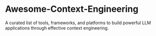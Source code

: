 # Awesome-Context-Engineering
A curated list of tools, frameworks, and platforms to build powerful LLM applications through effective context engineering.

